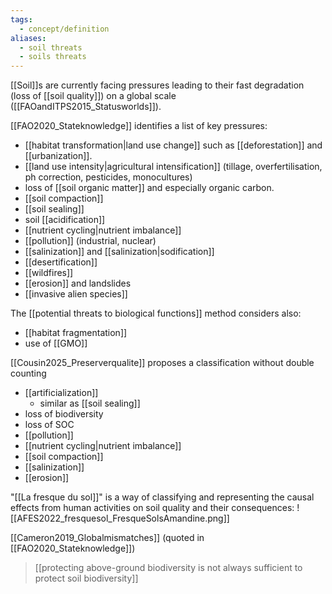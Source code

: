 ```yaml
---
tags:
  - concept/definition
aliases:
  - soil threats
  - soils threats
---
```

[[Soil]]s are currently facing pressures leading to their fast degradation (loss of [[soil quality]]) on a global scale ([[FAOandITPS2015_Statusworlds]]).

[[FAO2020_Stateknowledge]] identifies a list of key pressures:
- [[habitat transformation|land use change]] such as [[deforestation]] and [[urbanization]].
- [[land use intensity|agricultural intensification]] (tillage, overfertilisation, ph correction, pesticides, monocultures)
- loss of [[soil organic matter]] and especially organic carbon.
- [[soil compaction]]
- [[soil sealing]]
- soil [[acidification]]
- [[nutrient cycling|nutrient imbalance]]
- [[pollution]] (industrial, nuclear)
- [[salinization]] and [[salinization|sodification]]
- [[desertification]]
- [[wildfires]]
- [[erosion]] and landslides
- [[invasive alien species]]

The [[potential threats to biological functions]] method considers also:
 - [[habitat fragmentation]]
 - use of [[GMO]]

[[Cousin2025_Preserverqualite]] proposes a classification without double counting
- [[artificialization]]
	- similar as [[soil sealing]]
- loss of biodiversity
- loss of SOC
- [[pollution]]
- [[nutrient cycling|nutrient imbalance]]
- [[soil compaction]]
- [[salinization]]
- [[erosion]]

"[[La fresque du sol]]" is a way of classifying and representing the causal effects from human activities on soil quality and their consequences:
![[AFES2022_fresquesol_FresqueSolsAmandine.png]]

[[Cameron2019_Globalmismatches]] (quoted in [[FAO2020_Stateknowledge]])
>[[protecting above-ground biodiversity is not always sufficient to protect soil biodiversity]]

